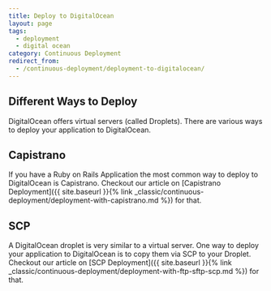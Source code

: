 ```yaml
---
title: Deploy to DigitalOcean
layout: page
tags:
  - deployment
  - digital ocean
category: Continuous Deployment
redirect_from:
  - /continuous-deployment/deployment-to-digitalocean/
---
```

## Different Ways to Deploy
DigitalOcean offers virtual servers (called Droplets).
There are various ways to deploy your application to DigitalOcean.

## Capistrano
If you have a Ruby on Rails Application the most common way to deploy to DigitalOcean is Capistrano.
Checkout our article on [Capistrano Deployment]({{ site.baseurl }}{% link _classic/continuous-deployment/deployment-with-capistrano.md %}) for that.

## SCP
A DigitalOcean droplet is very similar to a virtual server.
One way to deploy your application to DigitalOcean is to copy them via SCP to your Droplet.
Checkout our article on [SCP Deployment]({{ site.baseurl }}{% link _classic/continuous-deployment/deployment-with-ftp-sftp-scp.md %}) for that.
